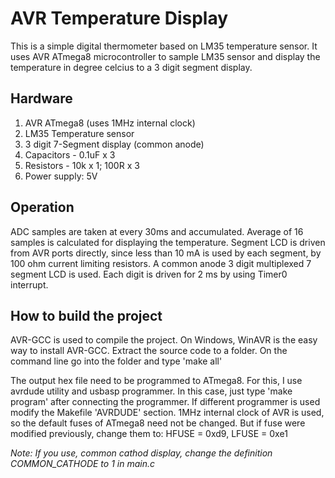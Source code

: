 # AVR Temperature Display

This is a simple digital thermometer based on LM35 temperature sensor. It uses AVR ATmega8 microcontroller to sample LM35 sensor and display the temperature in degree celcius to a 3 digit segment display.


## Hardware

1. AVR ATmega8 (uses 1MHz internal clock)
2. LM35 Temperature sensor
3. 3 digit 7-Segment display (common anode)
4. Capacitors - 0.1uF x 3
5. Resistors - 10k x 1; 100R x 3
6. Power supply: 5V


## Operation

ADC samples are taken at every 30ms and accumulated. Average of 16 samples is calculated for displaying the temperature. Segment LCD is driven from AVR ports directly, since less than 10 mA is used by each segment, by 100 ohm current limiting resistors. A common anode 3 digit multiplexed 7 segment LCD is used. Each digit is driven for 2 ms by using Timer0 interrupt.


## How to build the project

AVR-GCC is used to compile the project. On Windows, WinAVR is the easy way to install AVR-GCC.
Extract the source code to a folder. On the command line go into the folder and type 'make all'

The output hex file need to be programmed to ATmega8. For this, I use avrdude utility and usbasp programmer. In this case, just type 'make program' after connecting the programmer. If different programmer is used modify the Makefile 'AVRDUDE' section. 
1MHz internal clock of AVR is used, so the default fuses of ATmega8 need not be changed. But if fuse were modified previously, change them to: HFUSE = 0xd9, LFUSE = 0xe1

*Note: If you use, common cathod display, change the definition COMMON_CATHODE to 1 in main.c*
